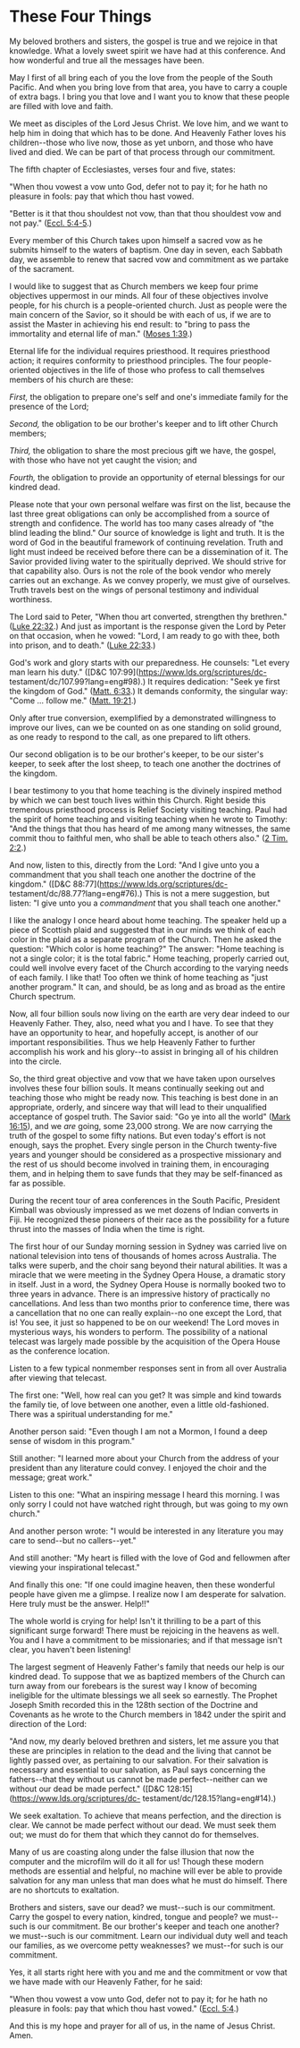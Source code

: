 # These Four Things

My beloved brothers and sisters, the gospel is true and we rejoice in that
knowledge. What a lovely sweet spirit we have had at this conference. And how
wonderful and true all the messages have been.

May I first of all bring each of you the love from the people of the South
Pacific. And when you bring love from that area, you have to carry a couple of
extra bags. I bring you that love and I want you to know that these people are
filled with love and faith.

We meet as disciples of the Lord Jesus Christ. We love him, and we want to
help him in doing that which has to be done. And Heavenly Father loves his
children--those who live now, those as yet unborn, and those who have lived
and died. We can be part of that process through our commitment.

The fifth chapter of Ecclesiastes, verses four and five, states:

"When thou vowest a vow unto God, defer not to pay it; for he hath no pleasure
in fools: pay that which thou hast vowed.

"Better is it that thou shouldest not vow, than that thou shouldest vow and
not pay." ([Eccl.
5:4-5](https://www.lds.org/scriptures/ot/eccl/5.4-5?lang=eng#3).)

Every member of this Church takes upon himself a sacred vow as he submits
himself to the waters of baptism. One day in seven, each Sabbath day, we
assemble to renew that sacred vow and commitment as we partake of the
sacrament.

I would like to suggest that as Church members we keep four prime objectives
uppermost in our minds. All four of these objectives involve people, for his
church is a people-oriented church. Just as people were the main concern of
the Savior, so it should be with each of us, if we are to assist the Master in
achieving his end result: to "bring to pass the immortality and eternal life
of man." ([Moses
1:39](https://www.lds.org/scriptures/pgp/moses/1.39?lang=eng#38).)

Eternal life for the individual requires priesthood. It requires priesthood
action; it requires conformity to priesthood principles. The four people-
oriented objectives in the life of those who profess to call themselves
members of his church are these:

_First,_ the obligation to prepare one's self and one's immediate family for
the presence of the Lord;

_Second,_ the obligation to be our brother's keeper and to lift other Church
members;

_Third,_ the obligation to share the most precious gift we have, the gospel,
with those who have not yet caught the vision; and

_Fourth,_ the obligation to provide an opportunity of eternal blessings for
our kindred dead.

Please note that your own personal welfare was first on the list, because the
last three great obligations can only be accomplished from a source of
strength and confidence. The world has too many cases already of "the blind
leading the blind." Our source of knowledge is light and truth. It is the word
of God in the beautiful framework of continuing revelation. Truth and light
must indeed be received before there can be a dissemination of it. The Savior
provided living water to the spiritually deprived. We should strive for that
capability also. Ours is not the role of the book vendor who merely carries
out an exchange. As we convey properly, we must give of ourselves. Truth
travels best on the wings of personal testimony and individual worthiness.

The Lord said to Peter, "When thou art converted, strengthen thy brethren."
([Luke 22:32](https://www.lds.org/scriptures/nt/luke/22.32?lang=eng#31).) And
just as important is the response given the Lord by Peter on that occasion,
when he vowed: "Lord, I am ready to go with thee, both into prison, and to
death." ([Luke
22:33](https://www.lds.org/scriptures/nt/luke/22.33?lang=eng#32).)

God's work and glory starts with our preparedness. He counsels: "Let every man
learn his duty." ([D&amp;C 107:99](https://www.lds.org/scriptures/dc-
testament/dc/107.99?lang=eng#98).) It requires dedication: "Seek ye first the
kingdom of God." ([Matt.
6:33](https://www.lds.org/scriptures/nt/matt/6.33?lang=eng#32).) It demands
conformity, the singular way: "Come ... follow me." ([Matt.
19:21](https://www.lds.org/scriptures/nt/matt/19.21?lang=eng#20).)

Only after true conversion, exemplified by a demonstrated willingness to
improve our lives, can we be counted on as one standing on solid ground, as
one ready to respond to the call, as one prepared to lift others.

Our second obligation is to be our brother's keeper, to be our sister's
keeper, to seek after the lost sheep, to teach one another the doctrines of
the kingdom.

I bear testimony to you that home teaching is the divinely inspired method by
which we can best touch lives within this Church. Right beside this tremendous
priesthood process is Relief Society visiting teaching. Paul had the spirit of
home teaching and visiting teaching when he wrote to Timothy: "And the things
that thou has heard of me among many witnesses, the same commit thou to
faithful men, who shall be able to teach others also." ([2 Tim.
2:2](https://www.lds.org/scriptures/nt/2-tim/2.2?lang=eng#1).)

And now, listen to this, directly from the Lord: "And I give unto you a
commandment that you shall teach one another the doctrine of the kingdom."
([D&amp;C 88:77](https://www.lds.org/scriptures/dc-
testament/dc/88.77?lang=eng#76).) This is not a mere suggestion, but listen:
"I give unto you a _commandment_ that you shall teach one another."

I like the analogy I once heard about home teaching. The speaker held up a
piece of Scottish plaid and suggested that in our minds we think of each color
in the plaid as a separate program of the Church. Then he asked the question:
"Which color is home teaching?" The answer: "Home teaching is not a single
color; it is the total fabric." Home teaching, properly carried out, could
well involve every facet of the Church according to the varying needs of each
family. I like that! Too often we think of home teaching as "just another
program." It can, and should, be as long and as broad as the entire Church
spectrum.

Now, all four billion souls now living on the earth are very dear indeed to
our Heavenly Father. They, also, need what you and I have. To see that they
have an opportunity to hear, and hopefully accept, is another of our important
responsibilities. Thus we help Heavenly Father to further accomplish his work
and his glory--to assist in bringing all of his children into the circle.

So, the third great objective and vow that we have taken upon ourselves
involves these four billion souls. It means continually seeking out and
teaching those who might be ready now. This teaching is best done in an
appropriate, orderly, and sincere way that will lead to their unqualified
acceptance of gospel truth. The Savior said: "Go ye into all the world" ([Mark
16:15](https://www.lds.org/scriptures/nt/mark/16.15?lang=eng#14)), and we
_are_ going, some 23,000 strong. We are now carrying the truth of the gospel
to some fifty nations. But even today's effort is not enough, says the
prophet. Every single person in the Church twenty-five years and younger
should be considered as a prospective missionary and the rest of us should
become involved in training them, in encouraging them, and in helping them to
save funds that they may be self-financed as far as possible.

During the recent tour of area conferences in the South Pacific, President
Kimball was obviously impressed as we met dozens of Indian converts in Fiji.
He recognized these pioneers of their race as the possibility for a future
thrust into the masses of India when the time is right.

The first hour of our Sunday morning session in Sydney was carried live on
national television into tens of thousands of homes across Australia. The
talks were superb, and the choir sang beyond their natural abilities. It was a
miracle that we were meeting in the Sydney Opera House, a dramatic story in
itself. Just in a word, the Sydney Opera House is normally booked two to three
years in advance. There is an impressive history of practically no
cancellations. And less than two months prior to conference time, there was a
cancellation that no one can really explain--no one except the Lord, that is!
You see, it just so happened to be on our weekend! The Lord moves in
mysterious ways, his wonders to perform. The possibility of a national
telecast was largely made possible by the acquisition of the Opera House as
the conference location.

Listen to a few typical nonmember responses sent in from all over Australia
after viewing that telecast.

The first one: "Well, how real can you get? It was simple and kind towards the
family tie, of love between one another, even a little old-fashioned. There
was a spiritual understanding for me."

Another person said: "Even though I am not a Mormon, I found a deep sense of
wisdom in this program."

Still another: "I learned more about your Church from the address of your
president than any literature could convey. I enjoyed the choir and the
message; great work."

Listen to this one: "What an inspiring message I heard this morning. I was
only sorry I could not have watched right through, but was going to my own
church."

And another person wrote: "I would be interested in any literature you may
care to send--but no callers--yet."

And still another: "My heart is filled with the love of God and fellowmen
after viewing your inspirational telecast."

And finally this one: "If one could imagine heaven, then these wonderful
people have given me a glimpse. I realize now I am desperate for salvation.
Here truly must be the answer. Help!!"

The whole world is crying for help! Isn't it thrilling to be a part of this
significant surge forward! There must be rejoicing in the heavens as well. You
and I have a commitment to be missionaries; and if that message isn't clear,
you haven't been listening!

The largest segment of Heavenly Father's family that needs our help is our
kindred dead. To suppose that we as baptized members of the Church can turn
away from our forebears is the surest way I know of becoming ineligible for
the ultimate blessings we all seek so earnestly. The Prophet Joseph Smith
recorded this in the 128th section of the Doctrine and Covenants as he wrote
to the Church members in 1842 under the spirit and direction of the Lord:

"And now, my dearly beloved brethren and sisters, let me assure you that these
are principles in relation to the dead and the living that cannot be lightly
passed over, as pertaining to our salvation. For their salvation is necessary
and essential to our salvation, as Paul says concerning the fathers--that they
without us cannot be made perfect--neither can we without our dead be made
perfect." ([D&amp;C 128:15](https://www.lds.org/scriptures/dc-
testament/dc/128.15?lang=eng#14).)

We seek exaltation. To achieve that means perfection, and the direction is
clear. We cannot be made perfect without our dead. We must seek them out; we
must do for them that which they cannot do for themselves.

Many of us are coasting along under the false illusion that now the computer
and the microfilm will do it all for us! Though these modern methods are
essential and helpful, no machine will ever be able to provide salvation for
any man unless that man does what he must do himself. There are no shortcuts
to exaltation.

Brothers and sisters, save our dead? we must--such is our commitment. Carry
the gospel to every nation, kindred, tongue and people? we must--such is our
commitment. Be our brother's keeper and teach one another? we must--such is
our commitment. Learn our individual duty well and teach our families, as we
overcome petty weaknesses? we must--for such is our commitment.

Yes, it all starts right here with you and me and the commitment or vow that
we have made with our Heavenly Father, for he said:

"When thou vowest a vow unto God, defer not to pay it; for he hath no pleasure
in fools: pay that which thou hast vowed." ([Eccl.
5:4](https://www.lds.org/scriptures/ot/eccl/5.4?lang=eng#3).)

And this is my hope and prayer for all of us, in the name of Jesus Christ.
Amen.

